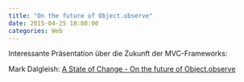 ```yaml
---
title: "On the future of Object.observe"
date: 2015-04-25 18:08:00
categories: Web
---
```


Interessante Präsentation über die Zukunft der MVC-Frameworks: 

Mark Dalgleish: [A State of Change - On the future of Object.observe](http://markdalgleish.github.io/presentation-a-state-of-change-object-observe)
